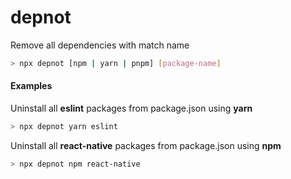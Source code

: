 # depnot
Remove all dependencies with match name

```bash
> npx depnot [npm | yarn | pnpm] [package-name]
```

#### Examples
Uninstall all **eslint** packages from package.json using **yarn**

```bash
> npx depnot yarn eslint
```

Uninstall all **react-native** packages from package.json using **npm**

```bash
> npx depnot npm react-native
```
